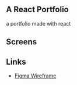 ## A React Portfolio
a portfolio made with react

## Screens

## Links
* [Figma Wireframe](https://www.figma.com/file/3dOSQDYWq3bFOMl5SULImg/port-logan?node-id=0%3A1&frame-preset-name=Desktop)